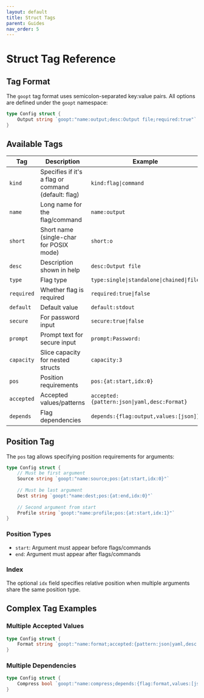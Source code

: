```yaml
---
layout: default
title: Struct Tags
parent: Guides
nav_order: 5
---
```


# Struct Tag Reference

## Tag Format

The `goopt` tag format uses semicolon-separated key:value pairs. All options are defined under the `goopt` namespace:

```go
type Config struct {
    Output string `goopt:"name:output;desc:Output file;required:true"`
}
```

## Available Tags

| Tag | Description | Example |
|-----|-------------|---------|
| `kind` | Specifies if it's a flag or command (default: flag) | `kind:flag\|command` |
| `name` | Long name for the flag/command | `name:output` |
| `short` | Short name (single-char for POSIX mode) | `short:o` |
| `desc` | Description shown in help | `desc:Output file` |
| `type` | Flag type | `type:single\|standalone\|chained\|file` |
| `required` | Whether flag is required | `required:true\|false` |
| `default` | Default value | `default:stdout` |
| `secure` | For password input | `secure:true\|false` |
| `prompt` | Prompt text for secure input | `prompt:Password:` |
| `capacity` | Slice capacity for nested structs | `capacity:3` |
| `pos` | Position requirements | `pos:{at:start,idx:0}` |
| `accepted` | Accepted values/patterns | `accepted:{pattern:json\|yaml,desc:Format}` |
| `depends` | Flag dependencies | `depends:{flag:output,values:[json]}` |

## Position Tag

The `pos` tag allows specifying position requirements for arguments:

```go
type Config struct {
    // Must be first argument
    Source string `goopt:"name:source;pos:{at:start,idx:0}"`
    
    // Must be last argument
    Dest string `goopt:"name:dest;pos:{at:end,idx:0}"`
    
    // Second argument from start
    Profile string `goopt:"name:profile;pos:{at:start,idx:1}"`
}
```

### Position Types
- `start`: Argument must appear before flags/commands
- `end`: Argument must appear after flags/commands

### Index
The optional `idx` field specifies relative position when multiple arguments share the same position type.

## Complex Tag Examples

### Multiple Accepted Values
```go
type Config struct {
    Format string `goopt:"name:format;accepted:{pattern:json|yaml,desc:Format},{pattern:text|binary,desc:Type}"`
}
```

### Multiple Dependencies
```go
type Config struct {
    Compress bool `goopt:"name:compress;depends:{flag:format,values:[json]},{flag:output,values:[file]}"`
}
```
